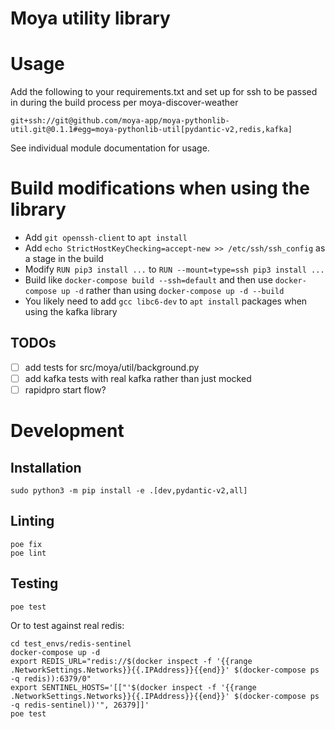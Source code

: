 # Moya utility library

# Usage

Add the following to your requirements.txt and set up for ssh to be passed in during the build process per moya-discover-weather

    git+ssh://git@github.com/moya-app/moya-pythonlib-util.git@0.1.1#egg=moya-pythonlib-util[pydantic-v2,redis,kafka]

See individual module documentation for usage.

# Build modifications when using the library

- Add `git openssh-client` to `apt install`
- Add `echo StrictHostKeyChecking=accept-new >> /etc/ssh/ssh_config` as a stage in the build
- Modify `RUN pip3 install ...` to `RUN --mount=type=ssh pip3 install ...`
- Build like `docker-compose build --ssh=default` and then use `docker-compose up -d` rather than using `docker-compose up -d --build`
- You likely need to add `gcc libc6-dev` to `apt install` packages when using the kafka library

## TODOs

- [ ] add tests for src/moya/util/background.py
- [ ] add kafka tests with real kafka rather than just mocked
- [ ] rapidpro start flow?

# Development

## Installation

    sudo python3 -m pip install -e .[dev,pydantic-v2,all]

## Linting

    poe fix
    poe lint

## Testing

    poe test

Or to test against real redis:

    cd test_envs/redis-sentinel
    docker-compose up -d
    export REDIS_URL="redis://$(docker inspect -f '{{range .NetworkSettings.Networks}}{{.IPAddress}}{{end}}' $(docker-compose ps -q redis)):6379/0"
    export SENTINEL_HOSTS='[["'$(docker inspect -f '{{range .NetworkSettings.Networks}}{{.IPAddress}}{{end}}' $(docker-compose ps -q redis-sentinel))'", 26379]]'
    poe test
